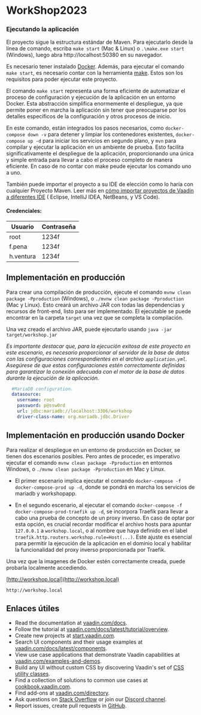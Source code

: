 # WorkShop2023

### Ejecutando la aplicación

El proyecto sigue la estructura estándar de Maven. Para ejecutarlo desde la línea de comando,
escriba `make start` (Mac & Linux) o `.\make.exe start` (Windows), luego abra http://localhost:50380 en su navegador.

Es necesario tener instalado [Docker](https://www.docker.com/get-started/). Además, para
ejecutar el comando `make start`, es necesario contar con la herramienta [make](https://www.gnu.org/software/make/).
Estos son los requisitos para poder ejecutar este proyecto.

El comando `make start` representa una forma eficiente de automatizar el proceso de configuración y ejecución de la
aplicación en un entorno Docker. Esta abstracción simplifica enormemente el despliegue, ya que permite poner en marcha
la aplicación sin tener que preocuparse por los detalles específicos de la configuración y otros procesos de inicio.

En este comando, están integrados los pasos necesarios, como `docker-compose down -v` para detener y limpiar los
contenedores existentes, `docker-compose up -d` para iniciar los servicios en segundo plano, y `mvn` para compilar y
ejecutar la aplicación en un ambiente de prueba. Esto facilita significativamente el despliegue de la aplicación,
proporcionando una única y simple entrada para llevar a cabo el proceso completo de manera eficiente. En caso de no contar con make peude ejecutar los comando uno a uno.

También puede importar el proyecto a su IDE de elección como lo haría con cualquier
Proyecto Maven. Leer más
en [cómo importar proyectos de Vaadin a diferentes IDE](https://vaadin.com/docs/latest/guide/step-by-step/importing) (
Eclipse, IntelliJ IDEA, NetBeans, y VS Code).

#### Credenciales:

| **Usuario** | **Contraseña** |
|-------------|----------------|
| root        | 1234f          | 
| f.pena      | 1234f          | 
| h.ventura   | 1234f          |

## Implementación en producción

Para crear una compilación de producción, ejecute el comando `mvnw clean package -Pproduction` (Windows),
o `./mvnw clean package -Pproduction` (Mac y Linux).
Esto creará un archivo JAR con todas las dependencias y recursos de front-end,
listo para ser implementado. El ejecutable se puede encontrar en la carpeta `target` una vez que se completa la
compilación.

Una vez creado el archivo JAR, puede ejecutarlo usando
`java -jar target/workshop.jar`

_Es importante destacar que, para la ejecución exitosa de este proyecto en este escenario, es necesario proporcionar al
servidor de la base
de datos con las configuraciones correspondientes en el archivo `application.yml`. Asegúrese de que estas
configuraciones
estén correctamente definidas para garantizar la conexión adecuada con el motor de la base de datos durante la ejecución
de la aplicación._

```yaml
  #MariaDB configuration.
  datasource:
    username: root
    password: p@ssw0rd
    url: jdbc:mariadb://localhost:3306/workshop
    driver-class-name: org.mariadb.jdbc.Driver
```

## Implementación en producción usando Docker

Para realizar el despliegue en un entorno de producción en Docker, se tienen dos escenarios posibles. Pero antes de
proceder,
es imperativo ejecutar el comando `mvnw clean package -Pproduction` en entornos Windows, o `./mvnw clean package
-Pproduction` en Mac y Linux.

- El primer escenario implica ejecutar el comando `docker-compose -f docker-compose-prod up -d`, donde se pondrá en
  marcha los servicios de mariadb y workshopapp.

- En el segundo escenario, al ejecutar el comando `docker-compose -f docker-compose-prod-traefik up -d`, se incorpora
  Traefik para llevar a cabo una prueba de concepto de un proxy inverso. En caso de optar por esta opción, es crucial
  recordar modificar el archivo hosts para apuntar `127.0.0.1` a `workshop.local`, o al nombre que haya definido en el
  label `
  traefik.http.routers.workshop.rule=Host(...)`. Este ajuste es esencial para permitir la ejecución de la aplicación en
  el dominio local y habilitar la funcionalidad del proxy inverso proporcionada por Traefik.

Una vez que la imagenes de Docker estén correctamente creada, puede probarla localmente accediendo.

[http://workshop.local](http://workshop.local)

```
http://workshop.local
```

## Enlaces útiles

- Read the documentation at [vaadin.com/docs](https://vaadin.com/docs).
- Follow the tutorial at [vaadin.com/docs/latest/tutorial/overview](https://vaadin.com/docs/latest/tutorial/overview).
- Create new projects at [start.vaadin.com](https://start.vaadin.com/).
- Search UI components and their usage examples
  at [vaadin.com/docs/latest/components](https://vaadin.com/docs/latest/components).
- View use case applications that demonstrate Vaadin capabilities
  at [vaadin.com/examples-and-demos](https://vaadin.com/examples-and-demos).
- Build any UI without custom CSS by discovering Vaadin's set
  of [CSS utility classes](https://vaadin.com/docs/styling/lumo/utility-classes).
- Find a collection of solutions to common use cases at [cookbook.vaadin.com](https://cookbook.vaadin.com/).
- Find add-ons at [vaadin.com/directory](https://vaadin.com/directory).
- Ask questions on [Stack Overflow](https://stackoverflow.com/questions/tagged/vaadin) or join
  our [Discord channel](https://discord.gg/MYFq5RTbBn).
- Report issues, create pull requests in [GitHub](https://github.com/vaadin).